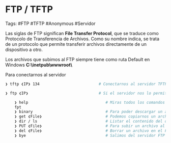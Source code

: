 # FTP / TFTP

Tags: #FTP #TFTP #Anonymous #Servidor

Las siglas de FTP significan **File Transfer Protocol**, que se traduce como Protocolo de Transferencia de Archivos. Como su nombre indica, se trata de un protocolo que permite transferir archivos directamente de un dispositivo a otro.

Los archivos que subimos al FTP siempre tiene como ruta Default en Windows
**C:\\inetpub\\wwwroot\\**

Para conectarnos al servidor
```bash
❯ tftp ❮IP❯ 134                          # Conectarnos al servidor TFTP.

❯ ftp ❮IP❯                               # Si el servidor nos lo permite nos podemos conectar como Anonymous sin password

	❯ help                                  # Miras todos los comandos que puedes usar 
	fpt
	❯ binary                                # Para poder descargar un archivo del FTP nos debemos poner en modo binario 
	❯ get ❮File❯                            # Podemos copiarnos un archivo.
	❯ dir / ls                              # Listar el contenido del directorio
	❯ PUT ❮File❯                            # Para subir un archivo al FTP
	❯ del ❮File❯                            # Borrar un archivo en el FTP
	❯ bye                                   # Salimos del servidor FTP
```